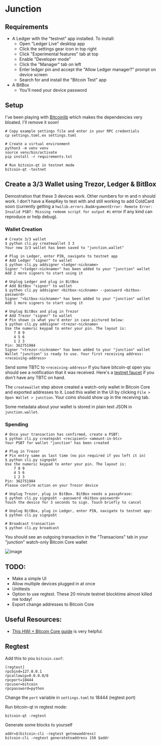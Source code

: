# Junction

## Requirements

- A Ledger with the "testnet" app installed. To install:
    - Open "Ledger Live" desktop app
    - Click the settings gear icon in top right
    - Click "Experimental features" tab at top
    - Enable "Developer mode"
    - Click the "Manager" tab on left
    - Enter ledger pin and accept the "Allow Ledger manager?" prompt on device screen
    - Search for and install the "Bitcoin Test" app
- A BitBox
    - You'll need your device password

## Setup

I've been playing with [Bitcoinlib](https://bitcoinlib.readthedocs.io/en/latest/source/bitcoinlib.wallets.html) which makes the dependencies very bloated. I'll remove it soon!

```
# Copy example settings file and enter in your RPC credentials
cp settings.toml.ex settings.toml

# Create a virtual environment
python3 -m venv venv
source venv/bin/activate
pip install -r requirements.txt

# Run bitcoin-qt in testnet mode
bitcoin-qt -testnet
```
## Create a 3/3 Wallet using Trezor, Ledger & BitBox

Demostration that these 3 devices work. Other numbers for m and n should work. I don't have a KeepKey to test with and still working to add ColdCard soon (currently getting a `hwilib.errors.BadArgumentError: Remote Error: Invalid PSBT: Missing redeem script for output #i` error if any kind can reproduce or help debug).

### Wallet Creation

```
# Create 3/3 wallet
$ python cli.py createwallet 3 3
Your new 3/3 wallet has been saved to "junction.wallet"

# Plug in Ledger, enter PIN, navigate to testnet app
# Add Ledger "signer" to wallet
$ python cli.py addsigner <ledger-nickname>
Signer "<ledger-nickname>" has been added to your "junction" wallet
Add 2 more signers to start using it

# Unplug Ledger and plug in BitBox
# Add BitBox "signer" to wallet
$ python cli.py addsigner <bitbox-nickname> --password <bitbox-password>
Signer "<bitbox-nickname>" has been added to your "junction" wallet
Add 1 more signers to start using it

# Unplug BitBox and plug in Trezor
# Add Trezor "signer" to wallet
# Pin shown is what you'd enter in case pictured below:
$ python cli.py addsigner <trezor-nickname>
Use the numeric keypad to enter your pin. The layout is:
	7 8 9
	4 5 6
	1 2 3
Pin: 362751984
Signer "<trezor-nickname>" has been added to your "junction" wallet
Wallet "junction" is ready to use. Your first receiving address:
<receiving-address>
```

Send some TBTC to `<receiving-address>` If you have bitcoin-qt open you should see a notification that it was received. Here's a [testnet faucet](https://testnet-faucet.mempool.co/) if you don't have any TBTC on hand.

The `createwallet` step above created a watch-only wallet in Bitcoin Core and exported addresses to it. Load this wallet in the UI by clicking `File > Open Wallet > junction`. Your coins should show up in the receiving tab.

Some metadata about your wallet is stored in plain text JSON in `junction.wallet`.

### Spending

```
# Once your transaction has confirmed, create a PSBT:
$ python cli.py createpsbt <recipient> <amount-in-btc>
Your PSBT for wallet "junction" has been created

# Plug in Trezor
# Pin entry same as last time (no pin required if you left it in)
$ python cli.py signpsbt
Use the numeric keypad to enter your pin. The layout is:
	7 8 9
	4 5 6
	1 2 3
Pin: 362751984
Please confirm action on your Trezor device

# Unplug Trezor, plug in BitBox. BitBox needs a passphrase:
$ python cli.py signpsbt --password <bitbox-password>
Touch the device for 3 seconds to sign. Touch briefly to cancel

# Unplug BitBox, plug in Ledger, enter PIN, navigate to testnet app:
$ python cli.py signpsbt

# Broadcast transaction
$ python cli.py broadcast
```

You should see an outgoing transaction in the "Transacions" tab in your "junction" watch-only Bitcoin Core wallet

![image](https://wiki.trezor.io/images/User-manual_trezor-pin.jpg)


## TODO:

- Make a simple UI
- Allow multiple devices plugged in at once
- Unittests
- Option to use regtest. These 20 minute testnet blocktime almost killed me today!
- Export change addresses to Bitcoin Core

## Useful Resources:

- [This HWI + Bitcoin Core guide](https://github.com/bitcoin-core/HWI/blob/master/docs/bitcoin-core-usage.md) is very helpful.

## Regtest

Add this to you `bitcoin.conf`:

```
[regtest]
rpcbind=127.0.0.1
rpcallowip=0.0.0.0/0
rpcport=18444
rpcuser=bitcoin
rpcpassword=python
```

Change the `port` variable in `settings.toml` to 18444 (regtest port)

Run bitcoin-qt in regtest mode:

```
bitcoin-qt -regtest
```

Generate some blocks to yourself

```
addr=$(bitcoin-cli -regtest getnewaddress)
bitcoin-cli -regtest generatetoaddress 150 $addr
```
